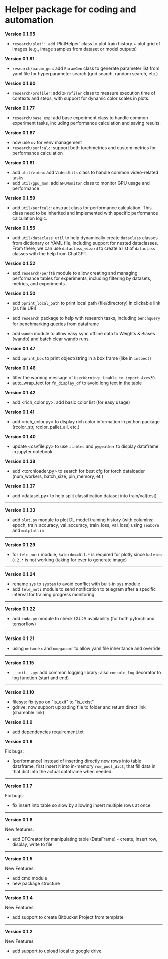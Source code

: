 # Helper package for coding and automation

**Version 0.1.95**
+ `research/plot': add `PlotHelper` class to plot train history + plot grid of images (e.g., image samples from dataset or model outputs)


**Version 0.1.91**
+ `research/param_gen`: add `ParamGen` class to generate parameter list from yaml file for hyperparameter search (grid search, random search, etc.)

**Version 0.1.90**

+ `research/profiler`: add `zProfiler` class to measure execution time of contexts and steps, with support for dynamic color scales in plots.

**Version 0.1.77**

+ `research/base_exp`: add base experiment class to handle common experiment tasks, including performance calculation and saving results.

**Version 0.1.67**

+ now use `uv` for venv management
+ `research/perfcalc`: support both torchmetrics and custom metrics for performance calculation

**Version 0.1.61**

+ add `util/video`: add `VideoUtils` class to handle common video-related tasks
+ add `util/gpu_mon`: add `GPUMonitor` class to monitor GPU usage and performance

**Version 0.1.59**

+ add `util/perfcalc`: abstract class for performance calculation. This class need to be inherited and implemented with specific performance calculation logic.

**Version 0.1.55**

+ add `util/dataclass_util` to help dynamically create `dataclass` classes from dictionary or YAML file, including support for nested dataclasses. From there, we can use `dataclass_wizard` to create a list of `dataclass` classes with the help from ChatGPT.

**Version 0.1.52**

+ add `research/perftb` module to allow creating and managing performance tables for experiments, including filtering by datasets, metrics, and experiments.

**Version 0.1.50**

+ add `pprint_local_path` to print local path (file/directory) in clickable link (as file URI)

+ add `research` package to help with research tasks, including `benchquery` for benchmarking queries from dataframe
+ add `wandb` module to allow easy sync offline data to Weights & Biases (wandb) and batch clear wandb runs.

**Version 0.1.47**
+ add `pprint_box` to print object/string in a box frame (like in `inspect`)

**Version 0.1.46**
+ filter the warning message of `UserWarning: Unable to import Axes3D.`
+ auto_wrap_text for `fn_display_df` to avoid long text in the table

**Version 0.1.42**
+ add <rich_color.py>: add basic color list (for easy usage)

**Version 0.1.41**
+ add <rich_color.py> to display rich color information in <rich> python package (rcolor_str, rcolor_pallet_all, etc.)

**Version 0.1.40**

+  update <csvfile.py> to use `itables` and `pygwalker` to display dataframe in jupyter notebook.

**Version 0.1.38**

+  add <torchloader.py> to search for best cfg for torch dataloader (num_workers, batch_size, pin_memory, et.)

**Version 0.1.37**

+  add <dataset.py> to help split classification dataset into train/val(test)
---
**Version 0.1.33**

+ add `plot.py` module to plot DL model training history (with columlns: epoch, train_accuracy, val_accuracy, train_loss, val_loss) using `seaborn` and `matplotlib`
---
**Version 0.1.29**

+ for `tele_noti` module, `kaleido==0.1.*` is required for plotly since `kaleido 0.2.*` is not working (taking for ever to generate image)
---
**Version 0.1.24**

+ rename `sys` to `system` to avoid conflict with built-in `sys` module
+ add `tele_noti` module to send notification to telegram after a specific interval for training progress monitoring
---
**Version 0.1.22**

+ add `cuda.py` module to check CUDA availability (for both pytorch and tensorflow)
---
**Version 0.1.21**

+ using `networkx` and `omegaconf` to allow yaml file inheritance and override
---
**Version 0.1.15**

+ `__init__.py`: add common logging library; also `console_log` decorator to log function (start and end)

---

**Version 0.1.10**

+ filesys: fix typo on "is_exit" to "is_exist"
+ gdrive: now support uploading file to folder and return direct link (shareable link)

**Version 0.1.9**

+ add dependencies requirement.txt

**Version 0.1.8**

Fix bugs:

+ [performance] instead of inserting directly new rows into table dataframe, first insert it into in-memory `row_pool_dict`, that fill data in that dict into the actual dataframe when needed.

---

**Version 0.1.7**

Fix bugs:

+ fix insert into table so slow by allowing insert multiple rows at once

---

**Version 0.1.6**

New features:

+ add DFCreator for manipulating table (DataFrame) - create, insert row, display, write to file

---

**Version 0.1.5**

New Features

+ add cmd module
+ new package structure

---

**Version 0.1.4**

New Features

+ add support to create Bitbucket Project from template

---

**Version 0.1.2**

New Features

+ add support to upload local to google drive.
